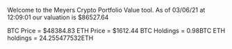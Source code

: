 Welcome to the Meyers Crypto Portfolio Value tool. 
As of 03/06/21 at 12:09:01 our valuation is $86527.64 

BTC Price = $48384.83
 ETH Price = $1612.44
BTC Holdings = 0.98BTC
 ETH holdings = 24.255477532ETH 
